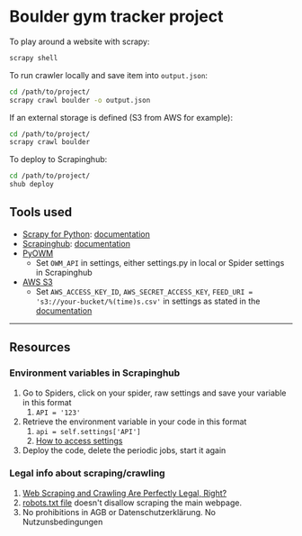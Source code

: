 # Boulder gym tracker project

To play around a website with scrapy:

```bash
scrapy shell
```

To run crawler locally and save item into `output.json`:

```bash
cd /path/to/project/
scrapy crawl boulder -o output.json
```

If an external storage is defined (S3 from AWS for example):

```bash
cd /path/to/project/
scrapy crawl boulder
```

To deploy to Scrapinghub:

```bash
cd /path/to/project/
shub deploy
```

## Tools used

* [Scrapy for Python](https://scrapy.org/): [documentation](https://doc.scrapy.org/)
* [Scrapinghub](https://www.scrapinghub.com/scrapy-cloud/): [documentation](https://doc.scrapinghub.com/scrapy-cloud.html)
* [PyOWM](https://github.com/csparpa/pyowm)
  * Set `OWM_API` in settings, either settings.py in local or Spider settings in Scrapinghub
* [AWS S3](https://aws.amazon.com/s3/)
  * Set `AWS_ACCESS_KEY_ID`, `AWS_SECRET_ACCESS_KEY`, `FEED_URI = 's3://your-bucket/%(time)s.csv'` in settings as stated in the [documentation](https://doc.scrapy.org/en/latest/topics/feed-exports.html#s3)

---------

## Resources

### Environment variables in Scrapinghub

1. Go to Spiders, click on your spider, raw settings and save your variable in this format
   1. `API = '123'`
2. Retrieve the environment variable in your code in this format
   1. `api = self.settings['API']`
   2. [How to access settings](https://doc.scrapy.org/en/latest/topics/settings.html)
3. Deploy the code, delete the periodic jobs, start it again

### Legal info about scraping/crawling

1. [Web Scraping and Crawling Are Perfectly Legal, Right?](https://benbernardblog.com/web-scraping-and-crawling-are-perfectly-legal-right/)
2. [robots.txt file](https://www.boulderwelt-muenchen-ost.de/robots.txt) doesn't disallow scraping the main webpage.
3. No prohibitions in AGB or Datenschutzerklärung. No Nutzunsbedingungen
